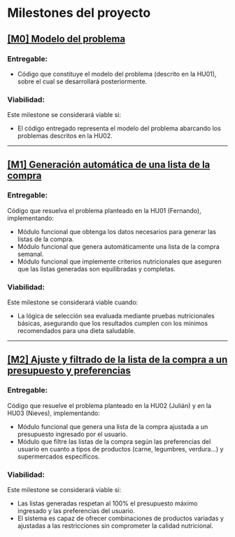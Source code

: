 # Milestones del proyecto

## [[M0] Modelo del problema](https://github.com/GaelGoncalba/AutoShopping/milestone/1)

### Entregable: 
- Código que constituye el modelo del problema (descrito en la HU01), sobre el cual se desarrollará posteriormente.

### Viabilidad: 
Este milestone se considerará viable si:
- El código entregado representa el modelo del problema abarcando los problemas descritos en la HU02.

----------------------------------------------------------------------------------------------------------------------------------------------------------------
## [[M1] Generación automática de una lista de la compra](https://github.com/GaelGoncalba/AutoShopping/milestone/2)

### Entregable: 
Código que resuelva el problema planteado en la HU01 (Fernando), implementando:
- Módulo funcional que obtenga los datos necesarios para generar las listas de la compra.
- Módulo funcional que genera automáticamente una lista de la compra semanal.
- Módulo funcional que implemente criterios nutricionales que aseguren que las listas generadas son equilibradas y completas.

### Viabilidad: 
Este milestone se considerará viable cuando:
- La lógica de selección sea evaluada mediante pruebas nutricionales básicas, asegurando que los resultados cumplen con los mínimos recomendados para una dieta saludable.

----------------------------------------------------------------------------------------------------------------------------------------------------------------
## [[M2] Ajuste y filtrado de la lista de la compra a un presupuesto y preferencias](https://github.com/GaelGoncalba/AutoShopping/milestone/3)

### Entregable:
Código que resuelve el problema planteado en la HU02 (Julián) y en la HU03 (Nieves), implementando:
- Módulo funcional que genera una lista de la compra ajustada a un presupuesto ingresado por el usuario.
- Módulo que filtre las listas de la compra según las preferencias del usuario en cuanto a tipos de productos (carne, legumbres, verdura...) y supermercados específicos.

### Viabilidad:
Este milestone se considerará viable si:
- Las listas generadas respetan al 100% el presupuesto máximo ingresado y las preferencias del usuario.
- El sistema es capaz de ofrecer combinaciones de productos variadas y ajustadas a las restricciones sin comprometer la calidad nutricional.

